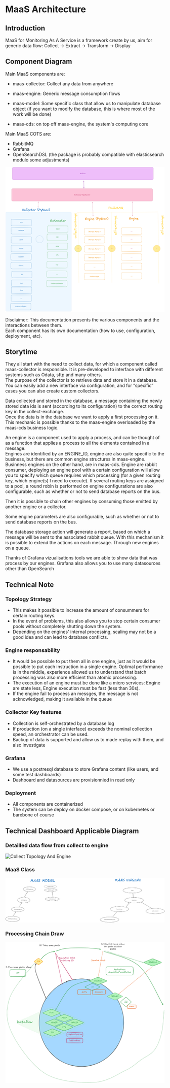 # MaaS Architecture

## Introduction

MaaS for Monitoring As A Service is a framework create by us, aim for generic data flow: Collect -> Extract -> Transform -> Display

## Component Diagram

Main MaaS components are:

- maas-collector: Collect any data from anywhere
- maas-engine: Generic message consumption flows
- maas-model: Some specific class that allow us to manipulate database object (if you want to modify the database, this is where most of the work will be done)

- maas-cds: on top off maas-engine, the system's computing core

Main MaaS COTS are:

- RabbitMQ
- Grafana
- OpenSearchDSL (the package is probably compatible with elasticsearch modulo some adjustments)

![Component Interaction][maas-synthetic]

[maas-synthetic]: assets/maas-synthetic.png "MaaS Componenet Interaction"

Disclaimer: This documentation presents the various components and the interactions between them.  
Each component has its own documentation (how to use, configuration, deployment, etc).

## Storytime

They all start with the need to collect data, for which a component called maas-collector is responsible. It is pre-developed to interface with different systems such as Odata, sftp and many others.  
The purpose of the collector is to retrieve data and store it in a database.  
You can easily add a new interface via configuration, and for “specific” cases you can also create custom collectors.  

Data collected and stored in the database, a message containing the newly stored data ids is sent (according to its configuration) to the correct routing key in the collect-exchange.  
Once the data is in the database we want to apply a first processing on it. This mechanic is possible thanks to the maas-engine overloaded by the maas-cds business logic.  

An engine is a component used to apply a process, and can be thought of as a function that applies a process to all the elements contained in a message.  
Engines are identified by an ENGINE_ID, engine are also quite specific to the business, but there are common engine structures in maas-engine. Businness engines on the other hand, are in maas-cds.
Engine are rabbit consumer, deploying an engine pool with a certain configuration will allow you to specify which queue requires which processing (for a given routing key, which engine(s) I need to execute).
If several routing keys are assigned to a pool, a round robin is performed on engine configurations are also configurable, such as whether or not to send database reports on the bus.

Then it is possible to chain other engines by consuming those emitted by another engine or a collector.

Some engine parameters are also configurable, such as whether or not to send database reports on the bus.

The database storage action will generate a report, based on which a message will be sent to the associated rabbit queue.
With this mechanism it is possible to extend the actions on each message. Through new engines on a queue.

Thanks of Grafana vizualisations tools we are able to show data that was process by our engines.
Grafana also allows you to use many datasources other than OpenSearch

## Technical Note

### Topology Strategy

- This makes it possible to increase the amount of consummers for certain routing keys.
- In the event of problems, this also allows you to stop certain consumer pools without completely shutting down the system.
- Depending on the engines' internal processing, scaling may not be a good idea and can lead to database conflicts.

### Engine responsability

- It would be possible to put them all in one engine, just as it would be possible to put each instruction in a single engine. Optimal performance is in the middle, experience allowed us to understand that batch processing was also more efficient than atomic processing. 
- The execution of an engine must be done like a micro services: Engine are state less, Engine execution must be fast (less than 30s).
- If the engine fail to process an messges, the message is not acknowledged, making it available in the queue

### Collector Key features

- Collection is self-orchestrated by a database log
- If production (on a single interface) exceeds the nominal collection speed, an orchestrator can be used.
- Backup of data is supported and allow us to made replay with them, and also investigate

### Grafana

- We use a postresql database to store Grafana content (like users, and some test dashboards)
- Dashboard and datasources are provisionnied in read only

### Deployment

- All components are containerized
- The system can be deploy on docker compose, or on kubernetes or barebone of course

## Technical Dashboard Applicable Diagram

### Detailled data flow from collect to engine

![Collect Topology And Engine][collect-topology]

[collect-topology]: assets/collect-topology.png "Collect topology"

### MaaS Class

![MaaS Python Class][maas-python-class]

[maas-python-class]: assets/maas-python-class.png "MaaS Python Class"

### Processing Chain Draw

![Processing Chain Draw][processing-chain-abstract]

[processing-chain-abstract]: assets/processing-chain-abstract.png "Processing Chain Abstract"

